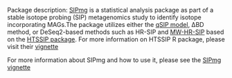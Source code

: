 Package description:
[SIPmg](https://cran.r-project.org/web/packages/SIPmg/index.html) is a statistical analysis package as part of a stable isotope probing (SIP) metagenomics study to identify isotope incorporating MAGs.The package utilizes either the [qSIP model](https://journals.asm.org/doi/abs/10.1128/AEM.02280-15), ΔBD method, or DeSeq2-based methods such as HR-SIP and [MW-HR-SIP](https://www.frontiersin.org/articles/10.3389/fmicb.2018.00570/full) based on the [HTSSIP package](https://journals.plos.org/plosone/article?id=10.1371/journal.pone.0189616). For more information on HTSSIP R package, please visit their [vignette](https://cran.r-project.org/web/packages/HTSSIP/vignettes/HTSSIP_intro.html)

For more information about SIPmg and how to use it, please see the [SIPmg vignette](https://zielslab.github.io/SIPmg.github.io/)

